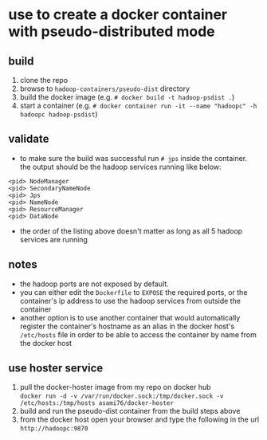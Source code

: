 # use to create a docker container with pseudo-distributed mode

## build
1. clone the repo 
2. browse to `hadoop-containers/pseudo-dist` directory
3. build the docker image (e.g. `# docker build -t hadoop-psdist .`)
4. start a container (e.g. `# docker container run -it --name "hadoopc" -h hadoopc hadoop-psdist`)

## validate
- to make sure the build was successful run `# jps` inside the container. the output should be the hadoop services running like below:
```
<pid> NodeManager
<pid> SecondaryNameNode
<pid> Jps
<pid> NameNode
<pid> ResourceManager
<pid> DataNode
```
- the order of the listing above doesn't matter as long as all 5 hadoop services are running

## notes
- the hadoop ports are not exposed by default.
- you can either edit the `Dockerfile` to `EXPOSE` the required ports, or the container's ip address to use the hadoop services from outside the container
- another option is to use another container that would automatically register the container's hostname as an alias in the docker host's `/etc/hosts` file 
 in order to be able to access the container by name from the docker host

## use hoster service
1. pull the docker-hoster image from my repo on docker hub  
`docker run -d -v /var/run/docker.sock:/tmp/docker.sock -v /etc/hosts:/tmp/hosts asami76/docker-hoster`
3. build and run the pseudo-dist container from the build steps above
4. from the docker host open your browser and type the following in the url `http://hadoopc:9870`
 

